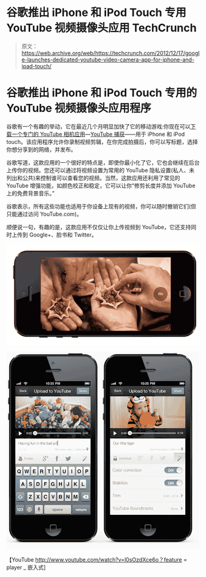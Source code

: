 # 谷歌推出 iPhone 和 iPod Touch 专用 YouTube 视频摄像头应用 TechCrunch

> 原文：<https://web.archive.org/web/https://techcrunch.com/2012/12/17/google-launches-dedicated-youtube-video-camera-app-for-iphone-and-ipad-touch/>

# 谷歌推出 iPhone 和 iPod Touch 专用的 YouTube 视频摄像头应用程序

谷歌有一个有趣的举动，它在最近几个月明显加快了它的移动游戏:你现在可以[下载一个专门的 YouTube 相机应用](https://web.archive.org/web/20221108205508/http://youtube-global.blogspot.com/2012/12/film-and-share-videos-instantly-with.html)—[YouTube 捕获](https://web.archive.org/web/20221108205508/https://itunes.apple.com/us/app/youtube-capture/id576941441)——用于 iPhone 和 iPod touch。该应用程序允许你录制视频剪辑，在你完成拍摄后，你可以写标题，选择你想分享到的网络，并发布。

谷歌写道，这款应用的一个很好的特点是，即使你最小化了它，它也会继续在后台上传你的视频。您还可以通过将视频设置为常用的 YouTube 隐私设置(私人、未列出和公共)来控制谁可以查看您的视频。当然，这款应用还利用了常见的 YouTube 增强功能，如颜色校正和稳定，它可以让你“修剪长度并添加 YouTube 上的免费背景音乐。”

谷歌表示，所有这些功能也适用于你设备上现有的视频，你可以随时撤销它们(但只能通过访问 YouTube.com)。

顺便说一句，有趣的是，这款应用不仅仅让你上传视频到 YouTube，它还支持同时上传到 Google+、脸书和 Twitter。

[![capture-blog-image_screen](img/f668f42463c8b47e0aed75213d6b12d8.png)](https://web.archive.org/web/20221108205508/https://beta.techcrunch.com/2012/12/17/google-launches-dedicated-youtube-video-camera-app-for-iphone-and-ipad-touch/capture-blog-image_screen/)

[![capture-blog-image_logo](img/fba04e7c30078b733d7e87198e49c81c.png)](https://web.archive.org/web/20221108205508/https://beta.techcrunch.com/2012/12/17/google-launches-dedicated-youtube-video-camera-app-for-iphone-and-ipad-touch/capture-blog-image_logo/)

【YouTube http://www.youtube.com/watch?v=l0sOzdXce6o？feature = player _ 嵌入式]